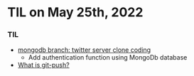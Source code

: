 # **TIL on May 25th, 2022**

### TIL
- [mongodb branch: twitter server clone coding](https://github.com/neppiness/Dwitter_server)
  - Add authentication function using MongoDb database
- [What is git-push?](../../../ETC/git-push-05-25-2022.md)
